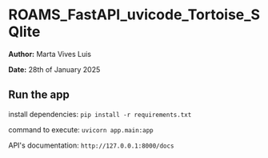 # ROAMS_FastAPI_uvicode_Tortoise_SQlite

**Author:** Marta Vives Luis

**Date:** 28th of January 2025

## Run the app

install dependencies: `pip install -r requirements.txt`

command to execute: `uvicorn app.main:app`

API's documentation: `http://127.0.0.1:8000/docs`